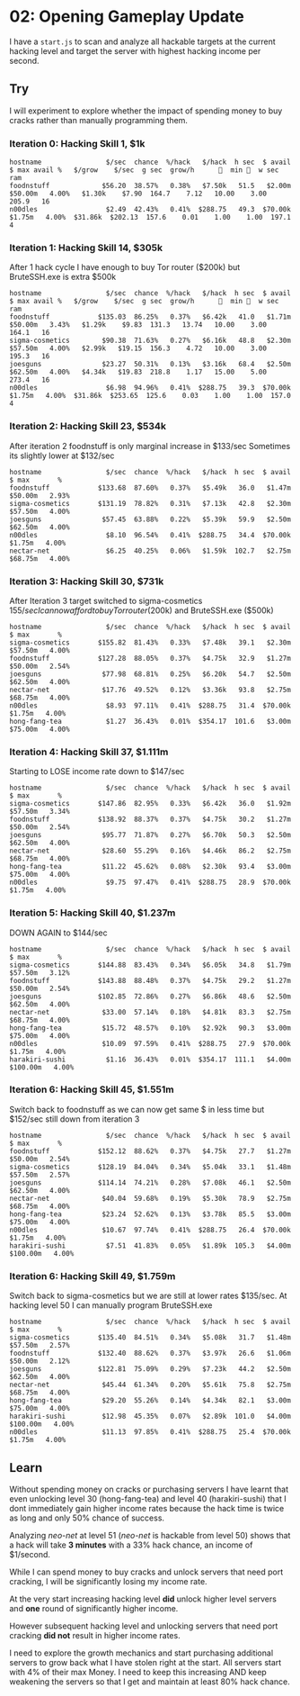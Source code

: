 # 02: Opening Gameplay Update

I have a `start.js` to scan and analyze all hackable targets at the current hacking level and target the server with highest hacking income per second.


## Try 

I will experiment to explore whether the impact of spending money to buy cracks rather than manually programming them.


### Iteration 0: Hacking Skill 1, $1k

```
hostname                $/sec  chance  %/hack   $/hack  h sec  $ avail    $ max avail %   $/grow    $/sec  g sec  grow/h      👮  min 👮  w sec  ram
foodnstuff             $56.20  38.57%   0.38%   $7.50k   51.5   $2.00m  $50.00m   4.00%   $1.30k    $7.90  164.7    7.12   10.00    3.00  205.9   16
n00dles                 $2.49  42.43%   0.41%  $288.75   49.3  $70.00k   $1.75m   4.00%  $31.86k  $202.13  157.6    0.01    1.00    1.00  197.1    4
```

### Iteration 1: Hacking Skill 14, $305k

After 1 hack cycle I have enough to buy Tor router ($200k) but BruteSSH.exe is extra $500k

```
hostname                $/sec  chance  %/hack   $/hack  h sec  $ avail    $ max avail %   $/grow    $/sec  g sec  grow/h      👮  min 👮  w sec  ram
foodnstuff            $135.03  86.25%   0.37%   $6.42k   41.0   $1.71m  $50.00m   3.43%   $1.29k    $9.83  131.3   13.74   10.00    3.00  164.1   16
sigma-cosmetics        $90.38  71.63%   0.27%   $6.16k   48.8   $2.30m  $57.50m   4.00%   $2.99k   $19.15  156.3    4.72   10.00    3.00  195.3   16
joesguns               $23.27  50.31%   0.13%   $3.16k   68.4   $2.50m  $62.50m   4.00%   $4.34k   $19.83  218.8    1.17   15.00    5.00  273.4   16
n00dles                 $6.98  94.96%   0.41%  $288.75   39.3  $70.00k   $1.75m   4.00%  $31.86k  $253.65  125.6    0.03    1.00    1.00  157.0    4
```

### Iteration 2: Hacking Skill 23, $534k

After iteration 2 foodnstuff is only marginal increase in $133/sec
Sometimes its slightly lower at $132/sec

```
hostname                $/sec  chance  %/hack   $/hack  h sec  $ avail    $ max       %
foodnstuff            $133.68  87.60%   0.37%   $5.49k   36.0   $1.47m  $50.00m   2.93%
sigma-cosmetics       $131.19  78.82%   0.31%   $7.13k   42.8   $2.30m  $57.50m   4.00%
joesguns               $57.45  63.88%   0.22%   $5.39k   59.9   $2.50m  $62.50m   4.00%
n00dles                 $8.10  96.54%   0.41%  $288.75   34.4  $70.00k   $1.75m   4.00%
nectar-net              $6.25  40.25%   0.06%   $1.59k  102.7   $2.75m  $68.75m   4.00%
```

### Iteration 3: Hacking Skill 30, $731k

After Iteration 3 target switched to sigma-cosmetics $155/sec
I can now afford to buy Tor router ($200k) and BruteSSH.exe ($500k)

```
hostname                $/sec  chance  %/hack   $/hack  h sec  $ avail    $ max       %
sigma-cosmetics       $155.82  81.43%   0.33%   $7.48k   39.1   $2.30m  $57.50m   4.00%
foodnstuff            $127.28  88.05%   0.37%   $4.75k   32.9   $1.27m  $50.00m   2.54%
joesguns               $77.98  68.81%   0.25%   $6.20k   54.7   $2.50m  $62.50m   4.00%
nectar-net             $17.76  49.52%   0.12%   $3.36k   93.8   $2.75m  $68.75m   4.00%
n00dles                 $8.93  97.11%   0.41%  $288.75   31.4  $70.00k   $1.75m   4.00%
hong-fang-tea           $1.27  36.43%   0.01%  $354.17  101.6   $3.00m  $75.00m   4.00%
```

### Iteration 4: Hacking Skill 37, $1.111m

Starting to LOSE income rate down to $147/sec

```
hostname                $/sec  chance  %/hack   $/hack  h sec  $ avail    $ max       %
sigma-cosmetics       $147.86  82.95%   0.33%   $6.42k   36.0   $1.92m  $57.50m   3.34%
foodnstuff            $138.92  88.37%   0.37%   $4.75k   30.2   $1.27m  $50.00m   2.54%
joesguns               $95.77  71.87%   0.27%   $6.70k   50.3   $2.50m  $62.50m   4.00%
nectar-net             $28.60  55.29%   0.16%   $4.46k   86.2   $2.75m  $68.75m   4.00%
hong-fang-tea          $11.22  45.62%   0.08%   $2.30k   93.4   $3.00m  $75.00m   4.00%
n00dles                 $9.75  97.47%   0.41%  $288.75   28.9  $70.00k   $1.75m   4.00%
```

### Iteration 5: Hacking Skill 40, $1.237m

DOWN AGAIN to $144/sec

```
hostname                $/sec  chance  %/hack   $/hack  h sec  $ avail    $ max       %
sigma-cosmetics       $144.88  83.43%   0.34%   $6.05k   34.8   $1.79m  $57.50m   3.12%
foodnstuff            $143.88  88.48%   0.37%   $4.75k   29.2   $1.27m  $50.00m   2.54%
joesguns              $102.85  72.86%   0.27%   $6.86k   48.6   $2.50m  $62.50m   4.00%
nectar-net             $33.00  57.14%   0.18%   $4.81k   83.3   $2.75m  $68.75m   4.00%
hong-fang-tea          $15.72  48.57%   0.10%   $2.92k   90.3   $3.00m  $75.00m   4.00%
n00dles                $10.09  97.59%   0.41%  $288.75   27.9  $70.00k   $1.75m   4.00%
harakiri-sushi          $1.16  36.43%   0.01%  $354.17  111.1   $4.00m $100.00m   4.00%
```

### Iteration 6: Hacking Skill 45, $1.551m

Switch back to foodnstuff as we can now get same $ in less time but $152/sec still down from iteration 3

```
hostname                $/sec  chance  %/hack   $/hack  h sec  $ avail    $ max       %
foodnstuff            $152.12  88.62%   0.37%   $4.75k   27.7   $1.27m  $50.00m   2.54%
sigma-cosmetics       $128.19  84.04%   0.34%   $5.04k   33.1   $1.48m  $57.50m   2.57%
joesguns              $114.14  74.21%   0.28%   $7.08k   46.1   $2.50m  $62.50m   4.00%
nectar-net             $40.04  59.68%   0.19%   $5.30k   78.9   $2.75m  $68.75m   4.00%
hong-fang-tea          $23.24  52.62%   0.13%   $3.78k   85.5   $3.00m  $75.00m   4.00%
n00dles                $10.67  97.74%   0.41%  $288.75   26.4  $70.00k   $1.75m   4.00%
harakiri-sushi          $7.51  41.83%   0.05%   $1.89k  105.3   $4.00m $100.00m   4.00%
```

### Iteration 6: Hacking Skill 49, $1.759m

Switch back to sigma-cosmetics but we are still at lower rates $135/sec.
At hacking level 50 I can manually program BruteSSH.exe

```
hostname                $/sec  chance  %/hack   $/hack  h sec  $ avail    $ max       %
sigma-cosmetics       $135.40  84.51%   0.34%   $5.08k   31.7   $1.48m  $57.50m   2.57%
foodnstuff            $132.40  88.62%   0.37%   $3.97k   26.6   $1.06m  $50.00m   2.12%
joesguns              $122.81  75.09%   0.29%   $7.23k   44.2   $2.50m  $62.50m   4.00%
nectar-net             $45.44  61.34%   0.20%   $5.61k   75.8   $2.75m  $68.75m   4.00%
hong-fang-tea          $29.20  55.26%   0.14%   $4.34k   82.1   $3.00m  $75.00m   4.00%
harakiri-sushi         $12.98  45.35%   0.07%   $2.89k  101.0   $4.00m $100.00m   4.00%
n00dles                $11.13  97.85%   0.41%  $288.75   25.4  $70.00k   $1.75m   4.00%
```

## Learn

Without spending money on cracks or purchasing servers I have learnt that even unlocking level 30 (hong-fang-tea)
and level 40 (harakiri-sushi) that I dont immediately gain higher income rates because the hack time is twice as long
and only 50% chance of success.

Analyzing _neo-net_ at level 51 (_neo-net_ is hackable from level 50) shows that a hack will take **3 minutes** with a 33% hack chance, an income of $1/second.

While I can spend money to buy cracks and unlock servers that need port cracking, I will be significantly losing my income rate.

At the very start increasing hacking level **did** unlock higher level servers and **one** round of significantly higher income. 

However subsequent hacking level and unlocking servers that need port cracking **did not** result in higher income rates.

I need to explore the growth mechanics and start purchasing additional servers to grow back what I have stolen right at the start. All servers start with 4% of their max Money. I need to keep this increasing AND keep weakening the servers so that I get and maintain at least 80% hack chance.
